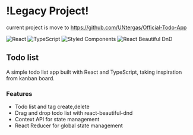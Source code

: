 # !Legacy Project! 
current project is move to https://github.com/UNtergas/Official-Todo-App

![React](https://img.shields.io/badge/React-16.13.1-blue)
![TypeScript](https://img.shields.io/badge/TypeScript-4.0.3-blue)
![Styled Components](https://img.shields.io/badge/Styled%20Components-5.2.1-blue)
![React Beautiful DnD](https://img.shields.io/badge/React%20Beautiful%20DnD-13.0.0-blue)
## Todo list
 A simple todo list app built with React and TypeScript, taking inspiration from kanban board.

### Features
- Todo list and tag create,delete
- Drag and drop todo list with react-beautiful-dnd
- Context API for state management
- React Reducer for global state management

